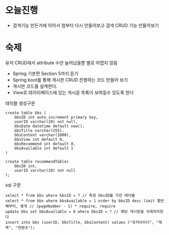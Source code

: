 # 오늘진행
* 검색기능 만든거에 이어서 첨부터 다시 만들어보고 검색 CRUD 기능 만들어보기


# 숙제
유저 CRUD에서 attribute 수만 늘어났을뿐 별로 어렵지 않음

* Spring 기본편 Section 5까지 듣기
* Spring boot를 통해 게시판 CRUD 진행하는 코드 만들어 보기
* 게시판 코드를 설계한다.
* View로 데이터베이스에 있는 게시글 목록이 보여질수 있도록 한다

테이블 생성구문
```
create table bbs (
    bbsID int auto_increment primary key,
    userID varchar(20) not null,
    bbsDate datetime default now(),
    bbsTitle varchar(255),
    bbsContent varchar(1000),
    bbsView int default 0,
    bbsRecommend int default 0,
    bbsAvailable int default 1
)

create table recommendTable(
    bbsID int,
    userID varchar(20) not null
);
```

sql 구문
```
select * from bbs where bbsID = ? // 특정 bbsID를 가진 테이블
select * from bbs where bbsAvailable = 1 order by bbsID desc limit 몇번째부터, 몇개 // (pageNumber - 1) * require, require
update bbs set bbsAvailable = 0 where bbsID = ? // 해당 게시판을 삭제처리한다
insert into bbs (userID, bbsTitle, bbsContent) values ("유저아이디", "제목", "컨텐츠");

```